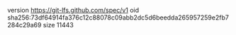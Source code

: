 version https://git-lfs.github.com/spec/v1
oid sha256:73df64914fa376c12c88078c09abb2dc5d6beedda265957259e2fb7284c29a69
size 11443
